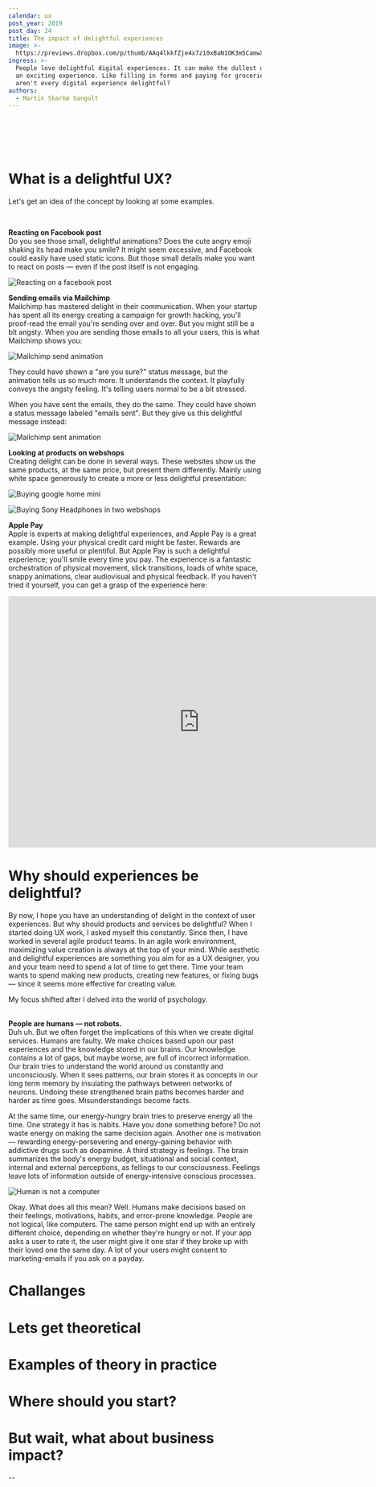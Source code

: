 ```yaml
---
calendar: ux
post_year: 2019
post_day: 24
title: The impact of delightful experiences
image: >-
  https://previews.dropbox.com/p/thumb/AAq4lkkfZje4x7z10xBaN1OK3m5CamwXxY0mhAO3hRXk33hPj_JBlLWpvKgKMemi6y5cu7-t8_nxFsWgstjEQ0E8ZuJT7hNQjQK6xCVTDNXhGNiRWQw25mMFmoU0emfPraivhTU5KaIH5K8tgfrwRNBZiOKQqnyAku66Ee1hF7bwVFTffXQSLWaV1OFMS3akac31n86Fo8NPsHGgxI0ShDYrM_F-5HKrEqpxRX_Astfebcds6e5qxXVyql2a95nPNq0RxBD5qva1bwjtB9U0MFJpClKm81Etx5caSrmYuHCp59TmC4lnqDyujBg4cYUinu9YwvzRV1LbH5xURCCnUizK/p.png
ingress: >-
  People love delightful digital experiences. It can make the dullest of tasks —
  an exciting experience. Like filling in forms and paying for groceries. So why
  aren't every digital experience delightful?
authors:
  - Martin Skarbø Sangolt
---
```

<br/>\
<br/>
<br/>

# What is a delightful UX?

Let's get an idea of the concept by looking at some examples.

<br/>

**Reacting on Facebook post**\
Do you see those small, delightful animations? Does the cute angry emoji shaking its head make you smile? It might seem excessive, and Facebook could easily have used static icons. But those small details make you want to react on posts — even if the post itself is not engaging.

![Reacting on a facebook post](/assets/ezgif-7-eb52c18c430b.gif)

**Sending emails via Mailchimp**\
Mailchimp has mastered delight in their communication. When your startup has spent all its energy creating a campaign for growth hacking, you'll proof-read the email you're sending over and over. But you might still be a bit angsty. When you are sending those emails to all your users, this is what Mailchimp shows you:

![Mailchimp send animation](/assets/tumblr_ni78rfkazf1qea4hso1_500.gif)

They could have shown a "are you sure?" status message, but the animation tells us so much more. It understands the context. It playfully conveys the angsty feeling.  It's telling users normal to be a bit stressed.

When you have sent the emails, they do the same. They could have shown a status message labeled "emails sent". But they give us this delightful message instead:

![Mailchimp sent animation](/assets/d21a7c71fe9cd8abdaa52c619ecb9362.gif)

**Looking at products on webshops**\
Creating delight can be done in several ways. These websites show us the same products, at the same price, but present them differently. Mainly using white space generously to create a more or less delightful presentation:

![Buying google home mini](/assets/googleux24b.png)

![Buying Sony Headphones in two webshops](/assets/sonyexample.png)

**Apple Pay**\
Apple is experts at making delightful experiences, and Apple Pay is a great example. Using your physical credit card might be faster. Rewards are possibly more useful or plentiful. But Apple Pay is such a delightful experience; you'll smile every time you pay.  The experience is a fantastic orchestration of physical movement, slick transitions, loads of white space, snappy animations, clear audiovisual and physical feedback. If you haven't tried it yourself, you can get a grasp of the experience here:

<iframe src="https://player.vimeo.com/video/381027133" width="760" height="500" frameborder="0" allow="autoplay; fullscreen" allowfullscreen></iframe> 



<br/>

# Why should experiences be delightful?

By now, I hope you have an understanding of delight in the context of user experiences. But why should products and services be delightful? When I started doing UX work, I asked myself this constantly. Since then, I have worked in several agile product teams. In an agile work environment, maximizing value creation is always at the top of your mind. While aesthetic and delightful experiences are something you aim for as a UX designer, you and your team need to spend a lot of time to get there. Time your team wants to spend making new products, creating new features, or fixing bugs — since it seems more effective for creating value.

My focus shifted after I delved into the world of psychology.\
<br/>

**People are humans — not robots.**\
Duh uh. But we often forget the implications of this when we create digital services. Humans are faulty. We make choices based upon our past experiences and the knowledge stored in our brains. Our knowledge contains a lot of gaps, but maybe worse, are full of incorrect information. Our brain tries to understand the world around us constantly and unconsciously. When it sees patterns, our brain stores it as concepts in our long term memory by insulating the pathways between networks of neurons. Undoing these strengthened brain paths becomes harder and harder as time goes. Misunderstandings become facts.

At the same time, our energy-hungry brain tries to preserve energy all the time. One strategy it has is habits. Have you done something before? Do not waste energy on making the same decision again. Another one is motivation — rewarding energy-persevering and energy-gaining behavior with addictive drugs such as dopamine. A third strategy is feelings. The brain summarizes the body's energy budget, situational and social context, internal and external perceptions, as fellings to our consciousness. Feelings leave lots of information outside of energy-intensive conscious processes.

![Human is not a computer](/assets/manwithnumbers.png)

Okay. What does all this mean? Well. Humans make decisions based on their feelings, motivations, habits, and error-prone knowledge. People are not logical, like computers. The same person might end up with an entirely different choice, depending on whether they're hungry or not. If your app asks a user to rate it, the user might give it one star if they broke up with their loved one the same day. A lot of your users might consent to marketing-emails if you ask on a payday.

# Challanges

# Lets get theoretical

# Examples of theory in practice

# Where should you start?

# But wait, what about business impact?

\--
